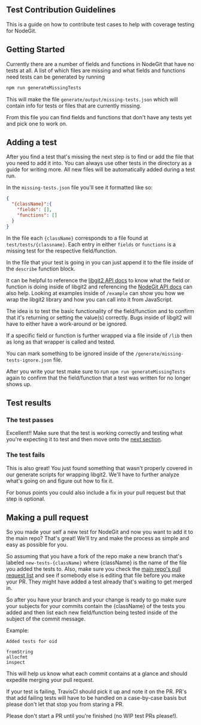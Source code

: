 Test Contribution Guidelines
----------------------------

This is a guide on how to contribute test cases to help with coverage testing for NodeGit.

## Getting Started ##

Currently there are a number of fields and functions in NodeGit that have no tests at all. A list of which files are missing and what fields and functions need tests can be generated by running

``` bash
npm run generateMissingTests
```

This will make the file `generate/output/missing-tests.json` which will contain info for tests or files that are currently missing.

From this file you can find fields and functions that don't have any tests yet and pick one to work on.

## Adding a test ##

After you find a test that's missing the next step is to find or add the file that you need to add it into. You can always use other tests in the directory as a guide for writing more. All new files will be automatically added during a test run.

In the `missing-tests.json` file you'll see it formatted like so:

```json
{
  "{className}":{
    "fields": [],
    "functions": []
  }
}
```

In the file each `{className}` corresponds to a file found at `test/tests/{classname}`. Each entry in either `fields` or `functions` is a missing test for the respective field/function.

In the file that your test is going in you can just append it to the file inside of the `describe` function block.

It can be helpful to reference the [libgit2 API docs](https://libgit2.github.com/libgit2/#v0.21.2) to know what the field or function is doing inside of libgit2 and referencing the [NodeGit API docs](http://www.nodegit.org/) can also help. Looking at examples inside of `/example` can show you how we wrap the libgit2 library and how you can call into it from JavaScript.

The idea is to test the basic functionality of the field/function and to confirm that it's returning or setting the value(s) correctly. Bugs inside of libgit2 will have to either have a work-around or be ignored.

If a specific field or function is further wrapped via a file inside of `/lib` then as long as that wrapper is called and tested.

You can mark something to be ignored inside of the `/generate/missing-tests-ignore.json` file.

After you write your test make sure to run `npm run generateMissingTests` again to confirm that the field/function that a test was written for no longer shows up.

## Test results ##

### The test passes ###

Excellent!! Make sure that the test is working correctly and testing what you're expecting it to test and then move onto the [next section](https://github.com/nodegit/nodegit/tree/master/test#making-a-pull-request).

### The test fails ###

This is also great! You just found something that wasn't properly covered in our generate scripts for wrapping libgit2. We'll have to further analyze what's going on and figure out how to fix it.

For bonus points you could also include a fix in your pull request but that step is optional.

## Making a pull request ##

So you made your self a new test for NodeGit and now you want to add it to the main repo? That's great! We'll try and make the process as simple and easy as possible for you.

So assuming that you have a fork of the repo make a new branch that's labeled `new-tests-{className}` where {className} is the name of the file you added the tests to. Also, make sure you check the [main repo's pull request list](https://github.com/nodegit/nodegit/pulls) and see if somebody else is editing that file before you make your PR. They might have added a test already that's waiting to get merged in.

So after you have your branch and your change is ready to go make sure your subjects for your commits contain the {className} of the tests you added and then list each new field/function being tested inside of the subject of the commit message.

Example:

```
Added tests for oid

fromString
allocfmt
inspect
```

This will help us know what each commit contains at a glance and should expedite merging your pull request.

If your test is failing, TravisCI should pick it up and note it on the PR. PR's that add failing tests will have to be handled on a case-by-case basis but please don't let that stop you from staring a PR.

Please don't start a PR until you're finished (no WIP test PRs please!).
